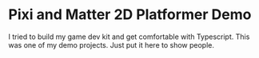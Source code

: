 # Pixi and Matter 2D Platformer Demo
I tried to build my game dev kit and get comfortable with Typescript.
This was one of my demo projects. Just put it here to show people.
